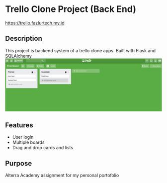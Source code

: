 # Trello Clone Project (Back End)
https://trello.fazlurtech.my.id

## Description
This project is backend system of a trello clone apps. Built with Flask and SQLAlchemy
![Apps preview](https://github.com/alulfazlur/Trello-Clone-Frontend/blob/master/src/images/image.png)

## Features
* User login
* Multiple boards
* Drag and drop cards and lists

## Purpose
Alterra Academy assignment for my personal portofolio
